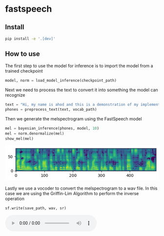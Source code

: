 # fastspeech

<!-- WARNING: THIS FILE WAS AUTOGENERATED! DO NOT EDIT! -->

## Install

``` sh
pip install -e '.[dev]'
```

## How to use

The first step to use the model for inference is to import the model
from a trained checkpoint

``` python
model, norm = load_model_inference(checkpoint_path)
```

Next we need to process the text to convert it into something the model
can recognize

``` python
text = "Hi, my name is ahod and this is a demonstration of my implementation of the fast speech model"
phones = preprocess_text(text, vocab_path)
```

Then we generate the melspectrogram using the FastSpeech model

``` python
mel = bayesian_inference(phones, model, 10)
mel = norm.denormalize(mel)
show_mel(mel)
```

![](index_files/figure-commonmark/cell-4-output-1.png)

Lastly we use a vocoder to convert the melspectrogram to a wav file. In
this case we are using the Griffin-Lim Algorithm to perform the inverse
operation

``` python
sf.write(save_path, wav, sr)
```

<audio src="https://github.com/ahadjawaid/fastspeech/blob/main/sample_data/demonstration.wav?raw=true" controls>
Your browser does not support the audio element.
</audio>
